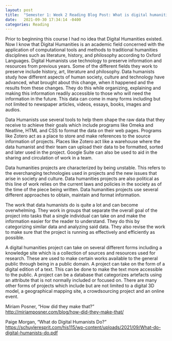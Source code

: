 ```yaml
---
layout: post
title:  "Semester 1: Week 2 Reading Blog Post: What is digital humanities? What is data in the humanities??"
date:   2021-09-30 17:34:14 -0400
categories: Reading
---
```

Prior to beginning this course I had no idea that Digital Humanities existed. Now I know that Digital Humanities is an academic field concerned with the application of computational tools and methods to traditional humanities disciplines such as literature, history, and philosophy according to Oxford Languages. Digital Humanists use technology to preserve information and resources from previous years. Some of the different fields they work to preserve include history, art, literature and philosophy. Data humanists study how different aspects of human society, culture and technology have advanced, what brought about this change, when it happened and the results from these changes. They do this while organizing, explaining and making this information readily accessible to those who will need the information in the future. This data can come in many forms including but not limited to newspaper articles, videos, essays, books, images and audios.

Data Humanists use several tools to help them shape the raw data that they receive to achieve their goals which include programs like Omeka and Neatline, HTML and CSS to format the data on their web pages. Programs like Zotero act as a place to store and make references to the source information of projects. Places like Zotero act like a warehouse where the data humanist and their team can upload their data to be formatted, sorted and later used in the project. Google Suite can also be used to aid in the sharing and circulation of work in a team. 

Data humanities projects are characterized by being unstable. This refers to the everchanging technologies used in projects and the new issues that arise in society and culture. Data humanities projects are also political as this line of work relies on the current laws and policies in the society as of the time of the piece being written. Data humanities projects use several different approaches to obtain, maintain and format information.

The work that data humanists do is quite a lot and can become overwhelming. They work in groups that separate the overall goal of the project into tasks that a single individual can take on and make the information easier for the reader to understand. They do this by categorizing similar data and analyzing said data. They also revise the work to make sure that the project is running as effectively and efficiently as possible.

A digital humanities project can take on several different forms including a knowledge site which is a collection of sources and resources used for research. These are used to make certain works available to the general public through being in a public domain. A project can take on the form of a digital edition of a text. This can be done to make the text more accessible to the public. A project can be a  database that categorizes artefacts using an attribute that is not normally included or focused on. There are many other forms of projects which include but are not limited to a digital 3D model, a geographical mapping site, a crowdsourcing project and an online event.

Miriam Posner, “How did they make that?” http://miriamposner.com/blog/how-did-they-make-that/

Paige Morgan, “What do Digital Humanists Do?” https://schuyleresprit.com/his115/wp-content/uploads/2021/09/What-do-digital-humanists-do.pdf
